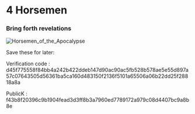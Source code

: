# 4 Horsemen
### Bring forth revelations

![Horsemen_of_the_Apocalypse](https://user-images.githubusercontent.com/90336486/132541192-0c60b0b5-53f3-4f70-92fe-16f52b306412.jpg)



Save these for later:

Verification code : d45f775558f84bb4a242b422ddeb147d90ac90ac5fb528b578ae5e55d897a57c07643505d56361ba5ca160d483150f2136f5101a65506a06b22dd25f28818a8a

PublicK : f43b8f20396c9b1904fead3d3ff8b3a7960ed7789172a979c08d4407bc9a8b8e


